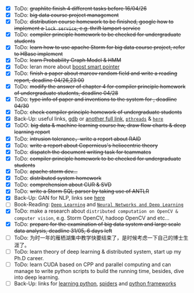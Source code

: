- [x] ToDo: ~~graphlite finish 4 different tasks before 16/04/26~~
- [x] ToDo: ~~big data course project management~~
- [x] ToDo: ~~distribution course homework to be finished, google how to implement a `lock service`, e.g. thrift lamport service~~
- [x] ToDo: ~~compiler principle homework to be checked for undergraduate students~~
- [x] ToDo: ~~learn how to use apache Storm for big data course project, refer to HBase implement~~
- [x] ToDo: ~~learn Probability Graph Model & HMM~~
- [x] ToDo: leran more about [boost smart pointer](http://www.boost.org/doc/libs/1_64_0/libs/smart_ptr/smart_ptr.htm)
- [x] ToDo: ~~finish a paper about marcov random field and write a reading report, deadline 04/26,23:00~~
- [x] ToDo: ~~modify the answer of chapter 4 for compiler principle homework of undergraduate students, deadline 04/28~~
- [x] ToDo: ~~type info of paper and inventions to the system for , deadline 04/30~~
- [x] ToDo: ~~check compiler principle homework of undergraduate students~~
- [x] Back-Up: useful links, [gdb](http://www.delorie.com/gnu/docs/gdb/gdb_toc.html) or [another full link](http://www.gnu.org/software/gdb/documentation/), [`pthreads`](https://hpc.llnl.gov/training/tutorials) & [`here`](https://computing.llnl.gov/tutorials/pthreads/)
- [x] ToDO: ~~big data & machine learning course hw, draw flow charts & deep learning report~~
- [x] ToDo: ~~intrusion tolerance，write a report about RAID~~
- [x] ToDo: ~~write a report about Copernicus's heliocentric theory~~
- [x] ToDo: ~~dispatch the document writing task for teammates~~
- [x] ToDo: ~~compiler principle homework to be checked for undergraduate students~~
- [x] ToDo: ~~apache storm dev...~~
- [x] ToDo: ~~distributed system homework~~
- [x] ToDo: ~~comprehension about CUR & SVD~~
- [x] ToDo: ~~write a Storm SQL parser by taking use of ANTLR~~
- [x] Back-Up: GAN for NLP, links see [here](https://zhuanlan.zhihu.com/p/25168509)
- [ ] Book-Reading: [`Deep Learning`](http://www.deeplearningbook.org/) and [`Neural Networks and Deep Learning`](http://neuralnetworksanddeeplearning.com/)
- [x] ToDo: make a research about `distributed computation on OpenCV & computer vision`, e.g. Storm OpenCV, hadoop OpenCV and etc...
- [x] ToDo: ~~prepare for the examination of big data system and large scale data analysis, deadline 31/05, 6 days left~~
- [ ] ToDo: 为时一年的雁栖湖集中教学快要结束了，是时候考虑一下自己的博士生涯了。
- [ ] ToDo: learn theory of deep learning & distributed system, start up my Ph.D career. 
- [ ] ToDo: learn CUDA based on CPP and parallel computing and can manage to write python scripts to build the running time, besides, dive into deep learning.
- [ ] Back-Up: links for [learning python](https://github.com/Yixiaohan/codeparkshare), [spiders](https://github.com/facert/awesome-spider) and [python frameworks](https://github.com/vinta/awesome-python)
